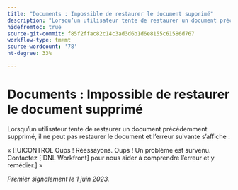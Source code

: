 ```yaml
---
title: "Documents : Impossible de restaurer le document supprimé"
description: "Lorsqu’un utilisateur tente de restaurer un document précédemment supprimé, il ne peut pas restaurer le document, et l’erreur Whoops s’affiche."
hidefromtoc: true
source-git-commit: f85f2ffac82c14c3ad3d6b1d6e8155c61586d767
workflow-type: tm+mt
source-wordcount: '78'
ht-degree: 33%

---
```



# Documents : Impossible de restaurer le document supprimé

<!-- On WF and WFP TOCs-->

Lorsqu’un utilisateur tente de restaurer un document précédemment supprimé, il ne peut pas restaurer le document et l’erreur suivante s’affiche :

« [!UICONTROL Oups ! Réessayons. Oups ! Un problème est survenu. Contactez [!DNL Workfront] pour nous aider à comprendre l’erreur et y remédier.] »

_Premier signalement le 1 juin 2023._

